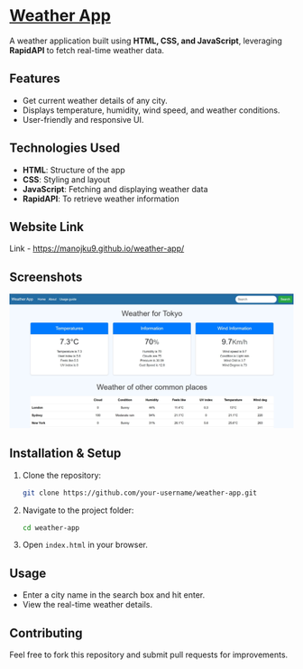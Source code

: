 # [Weather App](https://manojku9.github.io/weather-app/) 

A weather application built using **HTML, CSS, and JavaScript**, leveraging **RapidAPI** to fetch real-time weather data.

## Features
- Get current weather details of any city.
- Displays temperature, humidity, wind speed, and weather conditions.
- User-friendly and responsive UI.

## Technologies Used
- **HTML**: Structure of the app
- **CSS**: Styling and layout
- **JavaScript**: Fetching and displaying weather data
- **RapidAPI**: To retrieve weather information

## Website Link 
Link - https://manojku9.github.io/weather-app/

## Screenshots
![Weather App Screenshot](screenshot.jpg)

## Installation & Setup
1. Clone the repository:
   ```sh
   git clone https://github.com/your-username/weather-app.git
   ```
2. Navigate to the project folder:
   ```sh
   cd weather-app
   ```
3. Open `index.html` in your browser.


## Usage
- Enter a city name in the search box and hit enter.
- View the real-time weather details.


## Contributing
Feel free to fork this repository and submit pull requests for improvements.

